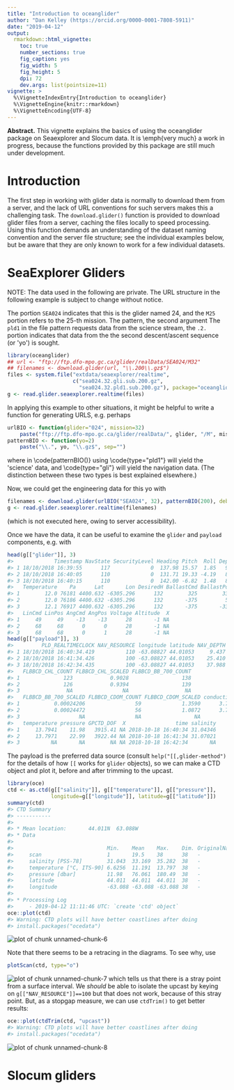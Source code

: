 ```yaml
---
title: "Introduction to oceanglider"
author: "Dan Kelley (https://orcid.org/0000-0001-7808-5911)"
date: "2019-04-12"
output:
  rmarkdown::html_vignette:
    toc: true
    number_sections: true
    fig_caption: yes
    fig_width: 5
    fig_height: 5
    dpi: 72
    dev.args: list(pointsize=11)
vignette: >
  %\VignetteIndexEntry{Introduction to oceanglider}
  %\VignetteEngine{knitr::rmarkdown}
  %\VignetteEncoding{UTF-8}
---
```


<!-- HOW TO BUILD THE VIGNETTE. -->
<!-- 1. edit this file in vignettes/oceanglider.Rmd -->
<!-- 2. devtools::build_vignettes() -->
<!-- 3. devtools::install(build_vignettes=TRUE) -->




**Abstract.** This vignette explains the basics of using the oceanglider
package on Seaexplorer and Slocum data. It is \emph{very much} a work in
progress, because the functions provided by this package are still much under
development.

# Introduction

The first step in working with glider data is normally to download them from a
server, and the lack of URL conventions for such servers makes this a
challenging task. The `download.glider()` function is provided to download
glider files from a server, caching the files locally to speed processing.
Using this function demands an understanding of the dataset naming convention
and the server file structure; see the individual examples below, but be aware
that they are only known to work for a few individual datasets.

# SeaExplorer Gliders

NOTE: The data used in the following are private. The URL structure in the
following example is subject to change without notice.

The portion `SEA024` indicates that this is the glider named 24, and the `M25`
portion refers to the 25-th mission. The pattern, the second argument The
`pld1` in the file pattern requests data from the science stream, the `.2.`
portion indicates that data from the the second descent/ascent sequence (or
'yo') is sought.


```r
library(oceanglider)
## url <- "ftp://ftp.dfo-mpo.gc.ca/glider/realData/SEA024/M32"
## filenames <- download.glider(url, "\\.200\\.gz$")
files <- system.file("extdata/seaexplorer/realtime",
                     c("sea024.32.gli.sub.200.gz",
                       "sea024.32.pld1.sub.200.gz"), package="oceanglider")
g <- read.glider.seaexplorer.realtime(files)
```

In applying this example to other situations, it might be helpful to write a
function for generating URLS, e.g. perhaps

```r
urlBIO <- function(glider="024", mission=32)
    paste("ftp://ftp.dfo-mpo.gc.ca/glider/realData/", glider, "/M", mission, sep="")
patternBIO <- function(yo=2)
    paste("\\.", yo, "\\.gz$", sep="")
```
where in \code{patternBIO()} using \code{type="pld1"} will yield the 'science'
data, and \code{type="gli"}  will yield the navigation data. (The distinction
between these two types is best explained elsewhere.)

Now, we could get the engineering data for this yo with

```r
filenames <- download.glider(urlBIO("SEA024", 32), patternBIO(200), debug=1)
g <- read.glider.seaexplorer.realtime(filenames)
```
(which is not executed here, owing to server accessibility).

Once we have the data, it can be useful to examine the `glider` and `payload`
components, e.g. with

```r
head(g[["glider"]], 3)
#>             Timestamp NavState SecurityLevel Heading Pitch  Roll Depth
#> 1 18/10/2018 16:39:55      117             0  137.98 15.57  1.85   9.7
#> 2 18/10/2018 16:40:05      110             0  131.71 19.33 -4.19   8.9
#> 3 18/10/2018 16:40:15      110             0  142.00 -6.82  1.48   8.5
#>   Temperature    Pa      Lat       Lon DesiredH BallastCmd BallastPos
#> 1        12.0 76181 4400.632 -6305.296      132        325        331
#> 2        12.0 76186 4400.632 -6305.296      132       -375         51
#> 3        12.1 76917 4400.632 -6305.296      132       -375       -331
#>   LinCmd LinPos AngCmd AngPos Voltage Altitude  X
#> 1     49     49    -13    -13      28       -1 NA
#> 2     68     68      0      0      28       -1 NA
#> 3     68     68      0      1      28       -1 NA
head(g[["payload"]], 3)
#>         PLD_REALTIMECLOCK NAV_RESOURCE longitude latitude NAV_DEPTH
#> 1 18/10/2018 16:40:34.419          110 -63.08827 44.01053     9.437
#> 2 18/10/2018 16:41:34.426          100 -63.08827 44.01053    25.410
#> 3 18/10/2018 16:42:34.435          100 -63.08827 44.01053    37.988
#>   FLBBCD_CHL_COUNT FLBBCD_CHL_SCALED FLBBCD_BB_700_COUNT
#> 1              123            0.9028                 138
#> 2              126            0.9394                 139
#> 3               NA                NA                  NA
#>   FLBBCD_BB_700_SCALED FLBBCD_CDOM_COUNT FLBBCD_CDOM_SCALED conductivity
#> 1           0.00024206                59             1.3590      3.74842
#> 2           0.00024472                56             1.0872      3.75204
#> 3                   NA                NA                 NA           NA
#>   temperature pressure GPCTD_DOF  X                time salinity
#> 1     13.7941    11.98   3915.41 NA 2018-10-18 16:40:34 31.04346
#> 2     13.7971    22.99   3922.44 NA 2018-10-18 16:41:34 31.07021
#> 3          NA       NA        NA NA 2018-10-18 16:42:34       NA
```

The payload is the preferred data source (consult `help("[[,glider-method")`
for the details of how `[[` works for `glider` objects), so we can make a CTD
object and plot it, before and after trimming to the upcast.

```r
library(oce)
ctd <- as.ctd(g[["salinity"]], g[["temperature"]], g[["pressure"]],
              longitude=g[["longitude"]], latitude=g[["latitude"]])
summary(ctd)
#> CTD Summary
#> -----------
#> 
#> * Mean location:       44.011N  63.088W 
#> * Data
#> 
#>                              Min.    Mean    Max.    Dim. OriginalName
#>     scan                     1       19.5    38      38   -           
#>     salinity [PSS-78]        31.043  33.169  35.282  38   -           
#>     temperature [°C, ITS-90] 6.6256  11.191  13.797  38   -           
#>     pressure [dbar]          11.98   76.061  180.49  38   -           
#>     latitude                 44.011  44.011  44.011  38   -           
#>     longitude                -63.088 -63.088 -63.088 38   -           
#> 
#> * Processing Log
#>     - 2019-04-12 11:11:46 UTC: `create 'ctd' object`
oce::plot(ctd)
#> Warning: CTD plots will have better coastlines after doing
#> install.packages("ocedata")
```

![plot of chunk unnamed-chunk-6](figure/unnamed-chunk-6-1.png)

Note that there seems to be a retracing in the diagrams. To see why, use

```r
plotScan(ctd, type="o")
```

![plot of chunk unnamed-chunk-7](figure/unnamed-chunk-7-1.png)
which tells us that there is a stray point from a surface interval. We *should* be
able to isolate the upcast by keying on `g[["NAV_RESOURCE"]]==100` but that does not
work, because of this stray point. But, as a stopgap measure, we can use `ctdTrim()` to
get better results:

```r
oce::plot(ctdTrim(ctd, "upcast"))
#> Warning: CTD plots will have better coastlines after doing
#> install.packages("ocedata")
```

![plot of chunk unnamed-chunk-8](figure/unnamed-chunk-8-1.png)


# Slocum gliders
